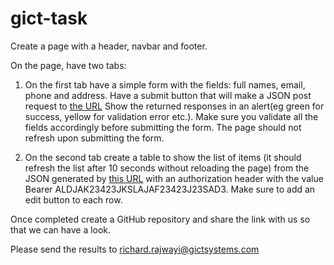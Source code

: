 # gict-task

Create a page with a header, navbar and footer. 

On the page, have two tabs:

1. On the first tab have a simple form with the fields: full names, email, phone and address. Have a submit button that will make a JSON post request to [the URL](http://developers.gictsystems.com/api/dummy/submit/) Show the returned responses in an alert(eg green for success, yellow for validation error etc.). Make sure you validate all the fields accordingly before submitting the form. The page should not refresh upon submitting the form. 

2. On the second tab create a table to show the list of items (it should refresh the list after 10 seconds without reloading the page) from the JSON generated by [this URL](http://developers.gictsystems.com/api/dummy/items/) with an authorization header with the value Bearer ALDJAK23423JKSLAJAF23423J23SAD3. Make sure to add an edit button to each row. 
    
Once completed create a GitHub repository and share the link with us so that we can have a look.

Please send the results to richard.rajwayi@gictsystems.com
